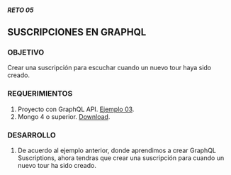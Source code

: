 ##### RETO 05
## SUSCRIPCIONES EN GRAPHQL

### OBJETIVO
Crear una suscripción para escuchar cuando un nuevo tour haya sido creado.

### REQUERIMIENTOS
1. Proyecto con GraphQL API. [Ejemplo 03](../Ejemplo-03).
2. Mongo 4 o superior. [Download](https://www.mongodb.com/download-center/community).

### DESARROLLO
1. De acuerdo al ejemplo anterior, donde aprendimos a crear GraphQL Suscriptions, ahora tendras que crear una suscripción para cuando un nuevo tour ha sido creado.
